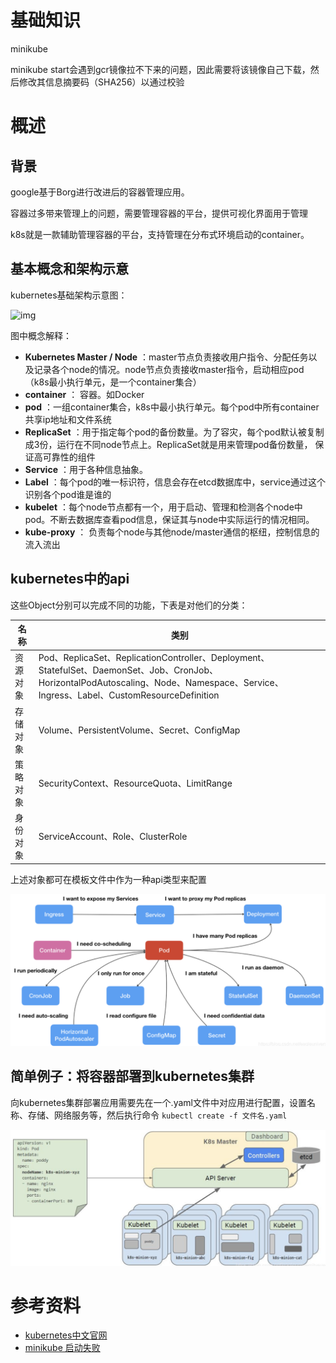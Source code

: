 # 基础知识



minikube

minikube start会遇到gcr镜像拉不下来的问题，因此需要将该镜像自己下载，然后修改其信息摘要码（SHA256）以通过校验







# 概述

## 背景

google基于Borg进行改进后的容器管理应用。

容器过多带来管理上的问题，需要管理容器的平台，提供可视化界面用于管理

k8s就是一款辅助管理容器的平台，支持管理在分布式环境启动的container。



## 基本概念和架构示意

kubernetes基础架构示意图：

![img](https://img-blog.csdn.net/20180914140524239?watermark/2/text/aHR0cHM6Ly9ibG9nLmNzZG4ubmV0L3dlaXhpbl8zODA3MDU2MQ==/font/5a6L5L2T/fontsize/400/fill/I0JBQkFCMA==/dissolve/70)



图中概念解释：

-  **Kubernetes Master / Node** ：master节点负责接收用户指令、分配任务以及记录各个node的情况。node节点负责接收master指令，启动相应pod（k8s最小执行单元，是一个container集合）
-  **container** ： 容器。如Docker
-  **pod** ：一组container集合，k8s中最小执行单元。每个pod中所有container共享ip地址和文件系统
-  **ReplicaSet** ：用于指定每个pod的备份数量。为了容灾，每个pod默认被复制成3份，运行在不同node节点上。ReplicaSet就是用来管理pod备份数量， 保证高可靠性的组件
-  **Service** ：用于各种信息抽象。
-  **Label** ：每个pod的唯一标识符，信息会存在etcd数据库中，service通过这个识别各个pod谁是谁的
-  **kubelet** ：每个node节点都有一个，用于启动、管理和检测各个node中pod。不断去数据库查看pod信息，保证其与node中实际运行的情况相同。
-  **kube-proxy** ： 负责每个node与其他node/master通信的枢纽，控制信息的流入流出



## kubernetes中的api

这些Object分别可以完成不同的功能，下表是对他们的分类：

| 名称     | 类别                                                         |
| -------- | ------------------------------------------------------------ |
| 资源对象 | Pod、ReplicaSet、ReplicationController、Deployment、StatefulSet、DaemonSet、Job、CronJob、HorizontalPodAutoscaling、Node、Namespace、Service、Ingress、Label、CustomResourceDefinition |
| 存储对象 | Volume、PersistentVolume、Secret、ConfigMap                  |
| 策略对象 | SecurityContext、ResourceQuota、LimitRange                   |
| 身份对象 | ServiceAccount、Role、ClusterRole                            |

上述对象都可在模板文件中作为一种api类型来配置



![image-20211003122128083](kubernetes.assets/image-20211003122128083.png)



## 简单例子：将容器部署到kubernetes集群

向kubernetes集群部署应用需要先在一个.yaml文件中对应用进行配置，设置名称、存储、网络服务等，然后执行命令 `kubectl create -f 文件名.yaml` 



![image-20211003122101617](kubernetes.assets/image-20211003122101617.png)















# 参考资料

-  [kubernetes中文官网](https://kubernetes.io/zh/docs/tutorials/kubernetes-basics/) 
-  [minikube 启动失败](https://listenerri.com/2020/04/07/minikube-%E5%90%AF%E5%8A%A8%E5%A4%B1%E8%B4%A5/) 



